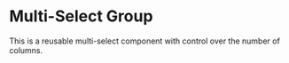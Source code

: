 # Multi-Select Group

This is a reusable multi-select component with control over the number of columns.
